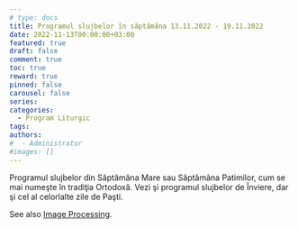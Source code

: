 ```yaml
---
# type: docs 
title: Programul slujbelor în săptămâna 13.11.2022 - 19.11.2022
date: 2022-11-13T00:00:00+03:00
featured: true
draft: false
comment: true
toc: true
reward: true
pinned: false
carousel: false
series:
categories:
  - Program Liturgic
tags: 
authors:
#  - Administrator
#images: []
---
```


Programul slujbelor din Săptămâna Mare sau Săptămâna Patimilor, cum se mai numeşte în tradiţia Ortodoxă. Vezi şi programul slujbelor de Înviere, dar şi cel al celorlalte zile de Paşti.

<!--more-->

See also [Image Processing](https://hbs.razonyang.com/v1/en/docs/image-processing/).
